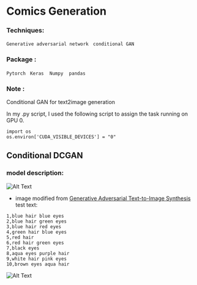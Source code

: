 # Comics Generation
### Techniques:
`Generative adversarial network` &nbsp; `conditional GAN` &nbsp;
### Package : 
`Pytorch` &nbsp; `Keras` &nbsp;` Numpy`  &nbsp;` pandas` &nbsp;

### Note :
Conditional GAN for text2image generation

In my .py script, I used the following script to assign the task running on GPU 0.<br>

```
import os
os.environ['CUDA_VISIBLE_DEVICES'] = "0"
```

## Conditional DCGAN
### model description:
![Alt Text](https://github.com/thtang/ADLxMLDS2017/blob/master/hw4/ADL_hw4.png)
* image modified from [Generative Adversarial Text-to-Image Synthesis](http://arxiv.org/abs/1605.05396)
test text:
```
1,blue hair blue eyes
2,blue hair green eyes
3,blue hair red eyes
4,green hair blue eyes
5,red hair
6,red hair green eyes
7,black eyes
8,aqua eyes purple hair
9,white hair pink eyes
10,brown eyes aqua hair
```
![Alt Text](https://github.com/thtang/ADLxMLDS2017/blob/master/hw4/anime_cDCGAN_generation_animation_.gif)
